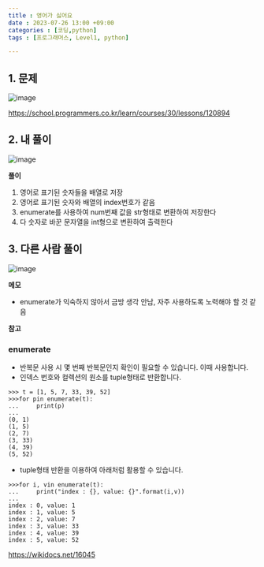 ```yaml
---
title : 영어가 싫어요
date : 2023-07-26 13:00 +09:00
categories : [코딩,python]
tags : [프로그래머스, Level1, python]

---
```

## 1. 문제
![image](https://github.com/mini0-0/mini0-0.github.io/assets/63296983/20fc7ab5-a7f2-4346-8374-db838220e1c0)

<https://school.programmers.co.kr/learn/courses/30/lessons/120894>

## 2. 내 풀이
![image](https://github.com/mini0-0/mini0-0.github.io/assets/63296983/25b5833f-2162-40c9-95ab-77728bc19adc)

**풀이**

1. 영어로 표기된 숫자들을 배열로 저장
2. 영어로 표기된 숫자와 배열의 index번호가 같음
3. enumerate를 사용하여 num번째 값을 str형태로 변환하여 저장한다
4. 다 숫자로 바꾼 문자열을 int형으로 변환하여 출력한다

## 3. 다른 사람 풀이
![image](https://github.com/mini0-0/mini0-0.github.io/assets/63296983/70089b24-16ff-45d3-8a73-de6f4beb3720)

**메모**

- enumerate가 익숙하지 않아서 금방 생각 안남, 자주 사용하도록 노력해야 할 것 같음

**참고**

### **enumerate**

- 반복문 사용 시 몇 번째 반복문인지 확인이 필요할 수 있습니다. 이때 사용합니다.
- 인덱스 번호와 컬렉션의 원소를 tuple형태로 반환합니다.

```
>>> t = [1, 5, 7, 33, 39, 52]
>>>for pin enumerate(t):
...     print(p)
...
(0, 1)
(1, 5)
(2, 7)
(3, 33)
(4, 39)
(5, 52)

```

- tuple형태 반환을 이용하여 아래처럼 활용할 수 있습니다.

```
>>>for i, vin enumerate(t):
...     print("index : {}, value: {}".format(i,v))
...
index : 0, value: 1
index : 1, value: 5
index : 2, value: 7
index : 3, value: 33
index : 4, value: 39
index : 5, value: 52

```

<https://wikidocs.net/16045>


